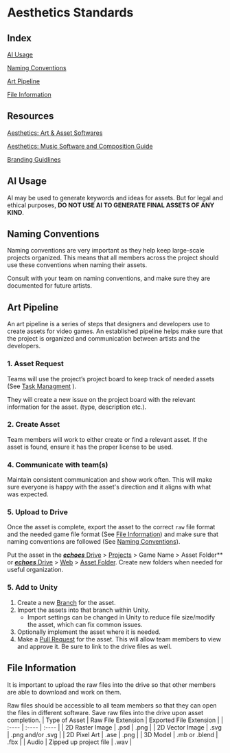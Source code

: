 # **Aesthetics Standards**

## Index 
[AI Usage](#ai-usage)  

[Naming Conventions](#naming-conventions)  

[Art Pipeline](#art-pipeline)  

[File Information](#file-information)

## Resources
[Aesthetics: Art & Asset Softwares](https://docs.google.com/document/d/1MNavkpXOygKtGuOJaoWBSeViJ15xxJjtohfYlFMrH8o/edit#heading=h.uqleju9r1i7q)

[Aesthetics: Music Software and Composition Guide](https://docs.google.com/document/d/19HEvmC8DD8yydG_SIaQAae3PHa3fOF3AO5Jn6QQ-52I/edit#heading=h.pdw337xzz9y)

[Branding Guidlines](https://docs.google.com/document/d/12TpMxFRPnAxTtqIhqanuayRmCgFmaLlivKxt0iqhiMU/edit?tab=t.kow94o1vljt7)

## AI Usage

AI may be used to generate keywords and ideas for assets. But for legal and ethical purposes, **DO NOT USE AI TO GENERATE FINAL ASSETS OF ANY KIND**.

## Naming Conventions 

Naming conventions are very important as they help keep large-scale projects organized. This means that all members across the project should use these conventions when naming their assets.

Consult with your team on naming conventions, and make sure they are documented for future artists.

## Art Pipeline 

An art pipeline is a series of steps that designers and developers use to create assets for video games. An established pipeline helps make sure that the project is organized and communication between artists and the developers. 

### 1. **Asset Request**

Teams will use the project’s project board to keep track of needed assets (See [Task Managment](https://github.com/rit-vip-echoes/.github/blob/main/profile/taskMgmt.md) ).  
		
They will create a new issue on the project board with the relevant information for the asset. (type, description etc.). 

### 2. **Create Asset**

Team members will work to either create or find a relevant asset. If the asset is found, ensure it has the proper license to be used. 

### 4. **Communicate with team(s)**

Maintain consistent communication and show work often. This will make sure everyone is happy with the asset's direction and it aligns with what was expected. 

### 5. **Upload to Drive**

Once the asset is complete, export the asset to the correct  `raw` file format and the needed game file format (See [File Information](#file-information)) and make sure that naming conventions are followed (See [Naming Conventions](#naming-conventions)). 

Put the asset in the [***echoes*** Drive](https://drive.google.com/drive/u/2/folders/0AKJkHG-T_wmXUk9PVA) \> [Projects](https://drive.google.com/drive/u/2/folders/1H5WF9GUf0kaibstQ_3ajsFBKM58-z2UL) \> Game Name \> Asset Folder** or [***echoes*** Drive](https://drive.google.com/drive/u/2/folders/0AKJkHG-T_wmXUk9PVA) \> [Web](https://drive.google.com/drive/u/2/folders/1gLqBg006DrH1qzYRXExL-H6Euv_ABFWK) \> [Asset Folder](https://drive.google.com/drive/u/2/folders/1aPbyyMSdQ1nuobCzdfbmlN9BGyI3s41F). 
Create new folders when needed for useful organization.
	

### 5. **Add to Unity** 
1. Create a new [Branch](https://github.com/rit-vip-echoes/.github/blob/main/profile/branches.md) for the asset.
2. Import the assets into that branch within Unity. 
	 -  Import settings can be changed in Unity to reduce file size/modify the asset, which can fix common issues. 
3. Optionally implement the asset where it is needed. 
5. Make a [Pull Request](https://github.com/rit-vip-echoes/.github/blob/main/profile/pullRequests.md) for the asset.
      This will allow team members to view and approve it. Be sure to link to the drive files as well. 

## File Information 

It is important to upload the raw files into the drive so that other members are able to download and work on them.

 Raw files should be accessible to all team members so that they can open the files in different software. Save raw files into the drive upon asset completion.
| Type of Asset | Raw File Extension | Exported File Extension |
| :---- | :---- | :---- |
| 2D Raster Image | .psd | .png |
| 2D Vector Image | .svg | .png and/or .svg |
| 2D Pixel Art | .ase | .png |
| 3D Model | .mb or .blend | .fbx |
| Audio | Zipped up project file | .wav |
